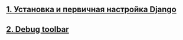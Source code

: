 ## [1. Установка и первичная настройка Django](1.%20Установка%20и%20настройка%20Django.md)

## [2. Debug toolbar](2.%20Debug%20toolbar.md)


